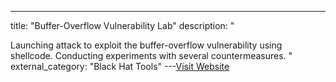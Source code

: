 ---
title: "Buffer-Overflow Vulnerability Lab"
description: "

Launching attack to exploit the buffer-overflow vulnerability using shellcode. Conducting experiments with several countermeasures.
"
external_category: "Black Hat Tools"
---[Visit Website](http://www.cis.syr.edu/~wedu/seed/Labs_12.04/Software/Buffer_Overflow)

